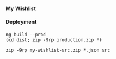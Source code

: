 #### My Wishlist

#### Deployment

```
ng build --prod
(cd dist; zip -9rp production.zip *)

zip -9rp my-wishlist-src.zip *.json src
